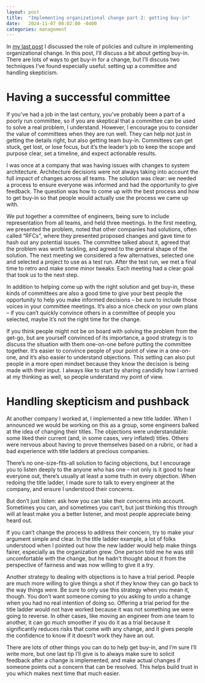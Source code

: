 ```yaml
---
layout: post
title:  "Implementing organizational change part 2: getting buy-in"
date:   2024-11-07 00:02:00 -0400
categories: management
---
```

In [my last post](/management/2024/11/06/Implementing-organizational-change-part-1-culture-and-policies.html) I discussed the role of policies and culture in implementing organizational change. In this post, I’ll discuss a bit about getting buy-in. There are lots of ways to get buy-in for a change, but I’ll discuss two techniques I’ve found especially useful: setting up a committee and handling skepticism.

# Having a successful committee
If you’ve had  a job in the last century, you’ve probably been a part of a poorly run committee, so if you are skeptical that a committee can be used to solve a real problem, I understand. However, I encourage you to consider the value of committees when they are run well. They can help not just in getting the details right, but also getting team buy-in. Committees can get stuck, get lost, or lose focus, but it’s the leader’s job to keep the scope and purpose clear, set a timeline, and expect actionable results.

I was once at a company that was having issues with changes to system architecture. Architecture decisions were not always taking into account the full impact of changes across all teams. The solution was clear: we needed a process to ensure everyone was informed and had the opportunity to give feedback. The question was how to come up with the best process and how to get buy-in so that people would actually use the process we came up with.

We put together a committee of engineers, being sure to include representation from all teams, and held three meetings. In the first meeting, we presented the problem, noted that other companies had solutions, often called “RFCs”, where they presented proposed changes and gave time to hash out any potential issues. The committee talked about it, agreed that the problem was worth tackling, and agreed to the general shape of the solution. The next meeting we considered a few alternatives, selected one and selected a project to use as a test run. After the test run, we met a final time to retro and make some minor tweaks. Each meeting had a clear goal that took us to the next step.

In addition to helping come up with the right solution and get buy-in, these kinds of committees are also a good time to give your best people the opportunity to help you make informed decisions – be sure to include those voices in your committee meetings. It’s also a nice check on your own plans – if you can’t quickly convince others in a committee of people you selected, maybe it’s not the right time for the change.

If you think people might not be on board with solving the problem from the get-go, but are yourself convinced of its importance, a good strategy is to discuss the situation with them one-on-one before putting the committee together. It’s easier to convince people of your point of view in a one-on-one, and it’s also easier to understand objections. This setting can also put people in a more open mindset because they know the decision is being made with their input. I always like to start by sharing candidly how I arrived at my thinking as well, so people understand my point of view.

# Handling skepticism and pushback
At another company I worked at, I implemented a new title ladder. When I announced we would be working on this as a group, some engineers balked at the idea of changing their titles. The objections were understandable: some liked their current (and, in some cases, very inflated) titles. Others were nervous about having to prove themselves based on a rubric, or had a bad experience with title ladders at precious companies.

There’s no one-size-fits-all solution to facing objections, but I encourage you to listen deeply to the anyone who has one – not only is it good to hear everyone out, there’s usually at least a some truth in every objection. When redoing the title ladder, I made sure to talk to every engineer at the company, and ensure I understood their concerns.

But don’t just listen: ask how you can take their concerns into account. Sometimes you can, and sometimes you can’t, but just thinking this through will at least make you a better listener, and most people appreciate being heard out.

If you can’t change the process to address their concern, try to make your argument simple and clear. In the title ladder example, a lot of folks understood when I pointed out how the new ladder would help make things fairer, especially as the organization grew. One person told me he was still uncomfortable with the change, but he hadn’t thought about it from the perspective of fairness and was now willing to give it a try.

Another strategy to dealing with objections is to have a trial period. People are much more willing to give things a shot if they know they can go back to the way things were. Be sure to only use this strategy when you mean it, though. You don’t want someone coming to you asking to undo a change when you had no real intention of doing so. Offering a trial period for the title ladder would not have worked because it was not something we were going to reverse. In other cases, like moving an engineer from one team to another, it can go much smoother if you do it as a trial because it significantly reduces risks that come with any change, and it gives people the confidence to know if it doesn’t work they have an out.

There are lots of other things you can do to help get buy-in, and I’m sure I’ll write more, but one last tip I’ll give is to always make sure to solicit feedback after a change is implemented, and make actual changes if someone points out a concern that can be resolved. This helps build trust in you which makes next time that much easier.